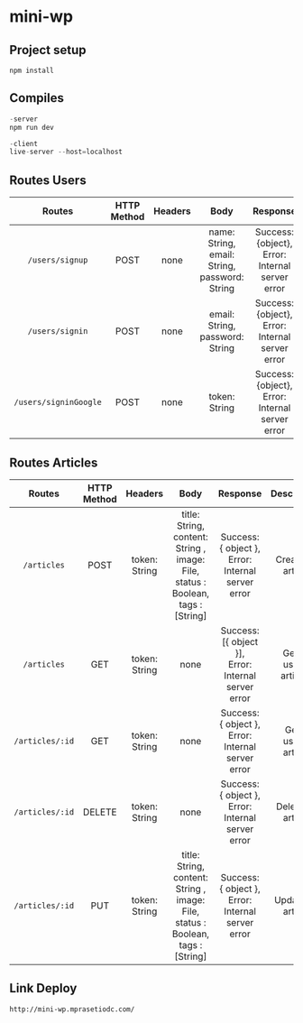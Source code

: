 # mini-wp

## Project setup
```
npm install
```
## Compiles

```javascript
-server
npm run dev

-client
live-server --host=localhost
```

## Routes Users

|        Routes       	| HTTP Method 	| Headers 	|                      Body                      	|                     Response                    	|        Description       	|
|:-------------------:	|:-----------:	|:-------:	|:----------------------------------------------:	|:-----------------------------------------------:	|:------------------------:	|
| `/users/signup`       	|     POST    	|   none  	| name: String, <br /> email: String,  <br /> password: String 	| Success: {object}, <br /> Error: Internal server error 	| Sign up a new user       	|
| `/users/signin`       	|     POST    	|   none  	|        email: String,  <br /> password: String        	| Success: {object}, <br /> Error: Internal server error 	| Sign in user             	|
| `/users/signinGoogle `	|     POST    	|   none  	|                  token: String                 	| Success: {object}, <br /> Error: Internal server error 	| Sign in user via googles 	|


## Routes Articles
|     Routes    | HTTP Method |    Headers    |                                                   Body                                                   |                          Response                         |       Description       |
|:-------------:|:-----------:|:-------------:|:--------------------------------------------------------------------------------------------------------:|:---------------------------------------------------------:|:-----------------------:|
| `/articles`     |     POST    | token: String | title: String,<br /> content: String ,<br /> image: File,<br /> status : Boolean, <br />tags : [String]  | Success: { object },<br /> Error: Internal server error   | Create an article       |
| `/articles`     |     GET     | token: String |                                                   none                                                   | Success: [{ object }],<br /> Error: Internal server error | Get all user's articles |
| `/articles/:id` |     GET     | token: String |                                                   none                                                   | Success: { object },<br /> Error: Internal server error   | Get a user's article    |
| `/articles/:id` |    DELETE   | token: String |                                                   none                                                   | Success: { object },<br /> Error: Internal server error   | Delete an article       |
| `/articles/:id` |     PUT     | token: String | title: String,<br /> content: String ,<br /> image: File,<br /> status : Boolean, <br />tags : [String]  | Success: { object },<br /> Error: Internal server error   | Update an article       |




## Link Deploy
```
http://mini-wp.mprasetiodc.com/
```
